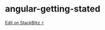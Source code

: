 # angular-getting-stated

[Edit on StackBlitz ⚡️](https://stackblitz.com/edit/angular-getting-stated)